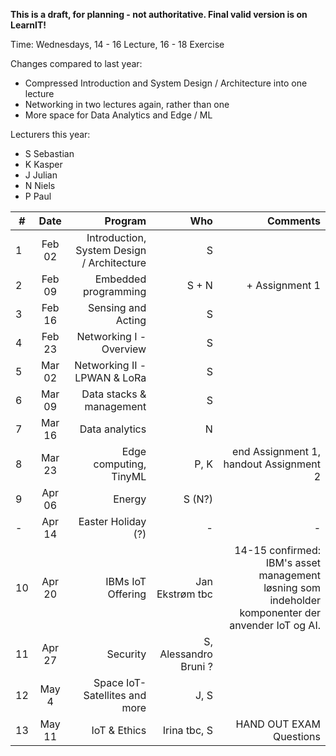 __This is a draft, for planning - not authoritative. Final valid version is on LearnIT!__

Time: Wednesdays, 14 - 16 Lecture, 16 - 18 Exercise

Changes compared to last year:
  - Compressed Introduction and System Design / Architecture into one lecture
  - Networking in two lectures again, rather than one
  - More space for Data Analytics and Edge / ML
  
  Lecturers this year:
  - S Sebastian
  - K Kasper
  - J Julian
  - N Niels
  - P Paul



| #        | Date           | Program  | Who  | Comments  |
| ------------- |:-------------:| -----:|-----:|-----:|
| 1     | Feb 02 | Introduction, System Design / Architecture | S |   |
| 2     | Feb 09     |  Embedded programming  | S + N | + Assignment 1  |
| 3     | Feb 16     |  Sensing and Acting |S| |S | |
| 4    | Feb 23     |   Networking I - Overview| S  | |
| 5    | Mar 02      |  Networking II - LPWAN & LoRa |S | |
| 6     | Mar 09      | Data stacks & management |S |  |
| 7    | Mar 16     |    Data analytics  | N |  |
| 8     | Mar 23      |   Edge computing, TinyML| P, K | end Assignment 1, handout Assignment 2 |
| 9     | Apr 06       |  Energy |S (N?)|  |
| -    | Apr 14   |   Easter Holiday (?) | - | - |
| 10     | Apr 20      |   IBMs IoT Offering |Jan Ekstrøm tbc | 14-15 confirmed: IBM's asset management løsning som indeholder komponenter der anvender IoT og AI. |
| 11     | Apr 27       |  Security |S, Alessandro Bruni ?|  |   | 12   | May 4      | IoT & Ethics |Irina tbc, S| ?? |
| 12   | May 4  |    Space IoT- Satellites and more | J, S | |
| 13    | May 11     |   IoT & Ethics |Irina tbc, S | HAND OUT EXAM Questions |



